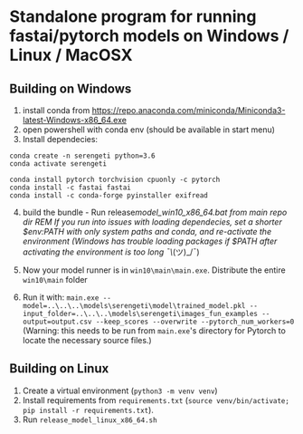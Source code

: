 # Standalone program for running fastai/pytorch models on Windows / Linux / MacOSX

## Building on Windows

1. install conda from https://repo.anaconda.com/miniconda/Miniconda3-latest-Windows-x86_64.exe
2. open powershell with conda env (should be available in start menu)
3. Install dependecies:

```
conda create -n serengeti python=3.6
conda activate serengeti

conda install pytorch torchvision cpuonly -c pytorch
conda install -c fastai fastai
conda install -c conda-forge pyinstaller exifread
```

4. build the bundle - Run release*model_win10_x86_64.bat from main repo dir
   REM If you run into issues with loading dependecies, set a shorter $env:PATH with only system paths and conda, and re-activate the environment (Windows has trouble loading packages if $PATH after activating the environment is too long ¯\\*(ツ)\_/¯)

5. Now your model runner is in `win10\main\main.exe`. Distribute the entire `win10\main` folder

6. Run it with: `main.exe --model=..\..\..\models\serengeti\model\trained_model.pkl --input_folder=..\..\..\models\serengeti\images_fun_examples --output=output.csv --keep_scores --overwrite --pytorch_num_workers=0`
   (Warning: this needs to be run from `main.exe`'s directory for Pytorch to locate the necessary source files.)

## Building on Linux

1. Create a virtual environment (`python3 -m venv venv`)
2. Install requirements from `requirements.txt` (`source venv/bin/activate; pip install -r requirements.txt`).
3. Run `release_model_linux_x86_64.sh`
